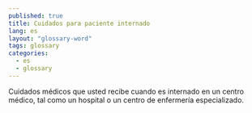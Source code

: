```yaml
---
published: true
title: Cuidados para paciente internado
lang: es
layout: "glossary-word"
tags: glossary
categories:
  - es
  - glossary
---
```


Cuidados médicos que usted recibe cuando es internado en un centro médico, tal como un hospital o un centro de enfermería especializado.
